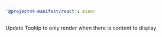 ```yaml
---
'@project44-manifest/react': minor
---
```


Update Tooltip to only render when there is content to display
